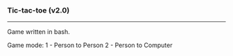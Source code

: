### Tic-tac-toe (v2.0)

------------------------

Game written in bash.

Game mode:
1 - Person to Person
2 - Person to Computer

